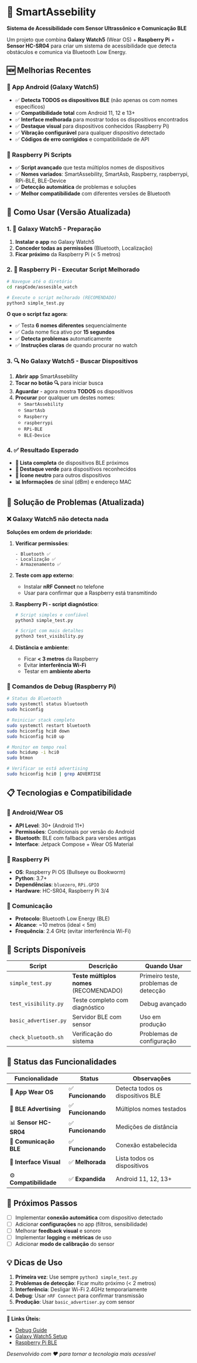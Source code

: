 # 🦽 SmartAssebility

**Sistema de Acessibilidade com Sensor Ultrassônico e Comunicação BLE**

Um projeto que combina **Galaxy Watch5** (Wear OS) + **Raspberry Pi** + **Sensor HC-SR04** para criar um sistema de acessibilidade que detecta obstáculos e comunica via Bluetooth Low Energy.

## 🆕 Melhorias Recentes

### **📱 App Android (Galaxy Watch5)**
- ✅ **Detecta TODOS os dispositivos BLE** (não apenas os com nomes específicos)
- ✅ **Compatibilidade total** com Android 11, 12 e 13+
- ✅ **Interface melhorada** para mostrar todos os dispositivos encontrados
- ✅ **Destaque visual** para dispositivos conhecidos (Raspberry Pi)
- ✅ **Vibração configurável** para qualquer dispositivo detectado
- ✅ **Códigos de erro corrigidos** e compatibilidade de API

### **🍓 Raspberry Pi Scripts**
- ✅ **Script avançado** que testa múltiplos nomes de dispositivos
- ✅ **Nomes variados**: SmartAssebility, SmartAsb, Raspberry, raspberrypi, RPi-BLE, BLE-Device
- ✅ **Detecção automática** de problemas e soluções
- ✅ **Melhor compatibilidade** com diferentes versões de Bluetooth

## 🚀 Como Usar (Versão Atualizada)

### **1. 📱 Galaxy Watch5 - Preparação**

1. **Instalar o app** no Galaxy Watch5
2. **Conceder todas as permissões** (Bluetooth, Localização)
3. **Ficar próximo** da Raspberry Pi (< 5 metros)

### **2. 🍓 Raspberry Pi - Executar Script Melhorado**

```bash
# Navegue até o diretório
cd raspCode/assesible_watch

# Execute o script melhorado (RECOMENDADO)
python3 simple_test.py
```

**O que o script faz agora:**
- ✅ Testa **6 nomes diferentes** sequencialmente
- ✅ Cada nome fica ativo por **15 segundos**
- ✅ **Detecta problemas** automaticamente
- ✅ **Instruções claras** de quando procurar no watch

### **3. 🔍 No Galaxy Watch5 - Buscar Dispositivos**

1. **Abrir app** SmartAssebility
2. **Tocar no botão 🔍** para iniciar busca
3. **Aguardar** - agora mostra **TODOS** os dispositivos
4. **Procurar** por qualquer um destes nomes:
   - `SmartAssebility`
   - `SmartAsb` 
   - `Raspberry`
   - `raspberrypi`
   - `RPi-BLE`
   - `BLE-Device`

### **4. ✅ Resultado Esperado**

- **📱 Lista completa** de dispositivos BLE próximos
- **🎯 Destaque verde** para dispositivos reconhecidos
- **📱 Ícone neutro** para outros dispositivos
- **📊 Informações** de sinal (dBm) e endereço MAC

## 🔧 Solução de Problemas (Atualizada)

### **❌ Galaxy Watch5 não detecta nada**

**Soluções em ordem de prioridade:**

1. **Verificar permissões**:
   ```
   - Bluetooth ✅
   - Localização ✅ 
   - Armazenamento ✅
   ```

2. **Teste com app externo**:
   - Instalar **nRF Connect** no telefone
   - Usar para confirmar que a Raspberry está transmitindo

3. **Raspberry Pi - script diagnóstico**:
   ```bash
   # Script simples e confiável
   python3 simple_test.py
   
   # Script com mais detalhes
   python3 test_visibility.py
   ```

4. **Distância e ambiente**:
   - Ficar **< 3 metros** da Raspberry
   - Evitar **interferência Wi-Fi**
   - Testar em **ambiente aberto**

### **🔧 Comandos de Debug (Raspberry Pi)**

```bash
# Status do Bluetooth
sudo systemctl status bluetooth
sudo hciconfig

# Reiniciar stack completo
sudo systemctl restart bluetooth
sudo hciconfig hci0 down
sudo hciconfig hci0 up

# Monitor em tempo real
sudo hcidump -i hci0
sudo btmon

# Verificar se está advertising
sudo hciconfig hci0 | grep ADVERTISE
```

## 📋 Tecnologias e Compatibilidade

### **📱 Android/Wear OS**
- **API Level**: 30+ (Android 11+)
- **Permissões**: Condicionais por versão do Android
- **Bluetooth**: BLE com fallback para versões antigas
- **Interface**: Jetpack Compose + Wear OS Material

### **🍓 Raspberry Pi**
- **OS**: Raspberry Pi OS (Bullseye ou Bookworm)
- **Python**: 3.7+
- **Dependências**: `bluezero`, `RPi.GPIO`
- **Hardware**: HC-SR04, Raspberry Pi 3/4

### **📡 Comunicação**
- **Protocolo**: Bluetooth Low Energy (BLE)
- **Alcance**: ~10 metros (ideal < 5m)
- **Frequência**: 2.4 GHz (evitar interferência Wi-Fi)

## 🧪 Scripts Disponíveis

| Script | Descrição | Quando Usar |
|--------|-----------|-------------|
| `simple_test.py` | **Teste múltiplos nomes** (RECOMENDADO) | Primeiro teste, problemas de detecção |
| `test_visibility.py` | Teste completo com diagnóstico | Debug avançado |
| `basic_advertiser.py` | Servidor BLE com sensor | Uso em produção |
| `check_bluetooth.sh` | Verificação do sistema | Problemas de configuração |

## 🎯 Status das Funcionalidades

| Funcionalidade | Status | Observações |
|----------------|--------|-------------|
| 📱 **App Wear OS** | ✅ **Funcionando** | Detecta todos os dispositivos BLE |
| 🍓 **BLE Advertising** | ✅ **Funcionando** | Múltiplos nomes testados |
| 📊 **Sensor HC-SR04** | ✅ **Funcionando** | Medições de distância |
| 🔗 **Comunicação BLE** | ✅ **Funcionando** | Conexão estabelecida |
| 📱 **Interface Visual** | ✅ **Melhorada** | Lista todos os dispositivos |
| ⚙️ **Compatibilidade** | ✅ **Expandida** | Android 11, 12, 13+ |

## 🔄 Próximos Passos

- [ ] Implementar **conexão automática** com dispositivo detectado
- [ ] Adicionar **configurações** no app (filtros, sensibilidade)
- [ ] Melhorar **feedback visual** e sonoro
- [ ] Implementar **logging** e **métricas** de uso
- [ ] Adicionar **modo de calibração** do sensor

## 💡 Dicas de Uso

1. **Primeira vez**: Use sempre `python3 simple_test.py`
2. **Problemas de detecção**: Ficar muito próximo (< 2 metros)
3. **Interferência**: Desligar Wi-Fi 2.4GHz temporariamente
4. **Debug**: Usar `nRF Connect` para confirmar transmissão
5. **Produção**: Usar `basic_advertiser.py` com sensor

---

**🔗 Links Úteis:**
- [Debug Guide](raspCode/assesible_watch/DEBUG.md)
- [Galaxy Watch5 Setup](https://developer.samsung.com/galaxy-watch)
- [Raspberry Pi BLE](https://learn.adafruit.com/intro-to-bluetooth-low-energy)

*Desenvolvido com ❤️ para tornar a tecnologia mais acessível* 